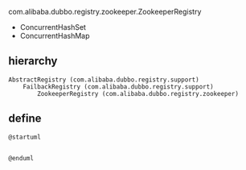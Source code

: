 com.alibaba.dubbo.registry.zookeeper.ZookeeperRegistry

* ConcurrentHashSet
* ConcurrentHashMap

## hierarchy
```
AbstractRegistry (com.alibaba.dubbo.registry.support)
    FailbackRegistry (com.alibaba.dubbo.registry.support)
        ZookeeperRegistry (com.alibaba.dubbo.registry.zookeeper)
```
## define
```plantuml
@startuml


@enduml
```